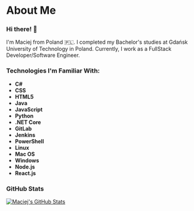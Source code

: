 # About Me

### Hi there! 👋

I'm Maciej from Poland 🇵🇱. I completed my Bachelor's studies at Gdańsk University of Technology in Poland. Currently, I work as a FullStack Developer/Software Engineer.

### Technologies I'm Familiar With:

- **C#**
- **CSS**
- **HTML5**
- **Java**
- **JavaScript**
- **Python**
- **.NET Core**
- **GitLab**
- **Jenkins**
- **PowerShell**
- **Linux**
- **Mac OS**
- **Windows**
- **Node.js**
- **React.js**

### GitHub Stats

[![Maciej's GitHub Stats](https://github-readme-stats.vercel.app/api?username=KlebowskiMaciej)](https://github.com/anuraghazra/github-readme-stats)
